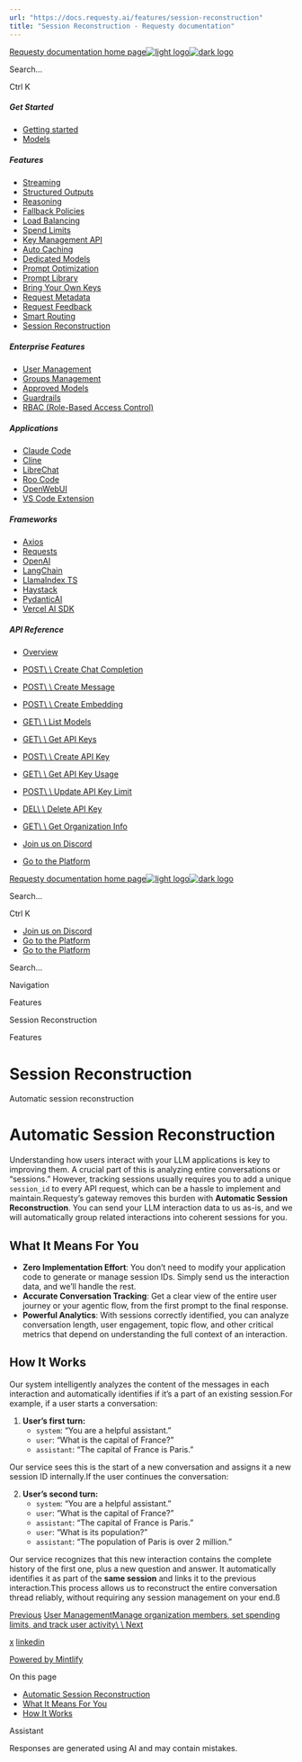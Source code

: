 ```yaml
---
url: "https://docs.requesty.ai/features/session-reconstruction"
title: "Session Reconstruction - Requesty documentation"
---
```


[Requesty documentation home page![light logo](https://mintcdn.com/requesty/TcSPqkVK2WsRBepW/logo/light.svg?fit=max&auto=format&n=TcSPqkVK2WsRBepW&q=85&s=f1ef3ab41a5f4f9d4595a5bfd5fc0180)![dark logo](https://mintcdn.com/requesty/TcSPqkVK2WsRBepW/logo/dark.svg?fit=max&auto=format&n=TcSPqkVK2WsRBepW&q=85&s=3dc2f8739ecad9cb4ed85ba39cc5c2d2)](https://docs.requesty.ai/)

Search...

Ctrl K

##### Get Started

- [Getting started](https://docs.requesty.ai/quickstart)
- [Models](https://docs.requesty.ai/models)

##### Features

- [Streaming](https://docs.requesty.ai/features/streaming)
- [Structured Outputs](https://docs.requesty.ai/features/structured-outputs)
- [Reasoning](https://docs.requesty.ai/features/reasoning)
- [Fallback Policies](https://docs.requesty.ai/features/fallback-policies)
- [Load Balancing](https://docs.requesty.ai/features/load-balancing)
- [Spend Limits](https://docs.requesty.ai/features/api-limits)
- [Key Management API](https://docs.requesty.ai/features/key-management-api)
- [Auto Caching](https://docs.requesty.ai/features/auto-caching)
- [Dedicated Models](https://docs.requesty.ai/features/dedicated-models)
- [Prompt Optimization](https://docs.requesty.ai/features/prompt-optimization)
- [Prompt Library](https://docs.requesty.ai/features/prompt-library)
- [Bring Your Own Keys](https://docs.requesty.ai/features/bring-your-own-keys)
- [Request Metadata](https://docs.requesty.ai/features/request-metadata)
- [Request Feedback](https://docs.requesty.ai/features/request-feedback)
- [Smart Routing](https://docs.requesty.ai/features/smart-routing)
- [Session Reconstruction](https://docs.requesty.ai/features/session-reconstruction)

##### Enterprise Features

- [User Management](https://docs.requesty.ai/features/users)
- [Groups Management](https://docs.requesty.ai/features/groups)
- [Approved Models](https://docs.requesty.ai/features/approved-models)
- [Guardrails](https://docs.requesty.ai/features/guardrails)
- [RBAC (Role-Based Access Control)](https://docs.requesty.ai/features/rbac)

##### Applications

- [Claude Code](https://docs.requesty.ai/applications/claude-code)
- [Cline](https://docs.requesty.ai/applications/cline)
- [LibreChat](https://docs.requesty.ai/applications/librechat)
- [Roo Code](https://docs.requesty.ai/applications/roo-code)
- [OpenWebUI](https://docs.requesty.ai/applications/openwebui)
- [VS Code Extension](https://docs.requesty.ai/applications/VS-code-extension)

##### Frameworks

- [Axios](https://docs.requesty.ai/frameworks/axios)
- [Requests](https://docs.requesty.ai/frameworks/requests)
- [OpenAI](https://docs.requesty.ai/frameworks/openai)
- [LangChain](https://docs.requesty.ai/frameworks/langchain)
- [LlamaIndex TS](https://docs.requesty.ai/frameworks/llamaindex-ts)
- [Haystack](https://docs.requesty.ai/frameworks/haystack)
- [PydanticAI](https://docs.requesty.ai/frameworks/pydantic-ai)
- [Vercel AI SDK](https://docs.requesty.ai/frameworks/vercel-ai-sdk)

##### API Reference

- [Overview](https://docs.requesty.ai/api-reference/overview)
- [POST\\
\\
Create Chat Completion](https://docs.requesty.ai/api-reference/endpoint/chat-completions-create)
- [POST\\
\\
Create Message](https://docs.requesty.ai/api-reference/endpoint/messages-create)
- [POST\\
\\
Create Embedding](https://docs.requesty.ai/api-reference/endpoint/embeddings-create)
- [GET\\
\\
List Models](https://docs.requesty.ai/api-reference/endpoint/models-list)
- [GET\\
\\
Get API Keys](https://docs.requesty.ai/api-reference/endpoint/manage-api-key-get)
- [POST\\
\\
Create API Key](https://docs.requesty.ai/api-reference/endpoint/manage-api-key-create)
- [GET\\
\\
Get API Key Usage](https://docs.requesty.ai/api-reference/endpoint/manage-api-key-get-usage)
- [POST\\
\\
Update API Key Limit](https://docs.requesty.ai/api-reference/endpoint/manage-api-key-update-limit)
- [DEL\\
\\
Delete API Key](https://docs.requesty.ai/api-reference/endpoint/manage-api-key-delete)
- [GET\\
\\
Get Organization Info](https://docs.requesty.ai/api-reference/endpoint/manage-org-get)

- [Join us on Discord](https://discord.com/invite/Td3rwAHgt4)
- [Go to the Platform](https://app.requesty.ai/)

[Requesty documentation home page![light logo](https://mintcdn.com/requesty/TcSPqkVK2WsRBepW/logo/light.svg?fit=max&auto=format&n=TcSPqkVK2WsRBepW&q=85&s=f1ef3ab41a5f4f9d4595a5bfd5fc0180)![dark logo](https://mintcdn.com/requesty/TcSPqkVK2WsRBepW/logo/dark.svg?fit=max&auto=format&n=TcSPqkVK2WsRBepW&q=85&s=3dc2f8739ecad9cb4ed85ba39cc5c2d2)](https://docs.requesty.ai/)

Search...

Ctrl K

- [Join us on Discord](https://discord.com/invite/Td3rwAHgt4)
- [Go to the Platform](https://app.requesty.ai/)
- [Go to the Platform](https://app.requesty.ai/)

Search...

Navigation

Features

Session Reconstruction

Features

# Session Reconstruction

Automatic session reconstruction

# [​](https://docs.requesty.ai/features/session-reconstruction\#automatic-session-reconstruction)  Automatic Session Reconstruction

Understanding how users interact with your LLM applications is key to improving them. A crucial part of this is analyzing entire conversations or “sessions.” However, tracking sessions usually requires you to add a unique `session_id` to every API request, which can be a hassle to implement and maintain.Requesty’s gateway removes this burden with **Automatic Session Reconstruction**. You can send your LLM interaction data to us as-is, and we will automatically group related interactions into coherent sessions for you.

## [​](https://docs.requesty.ai/features/session-reconstruction\#what-it-means-for-you)  What It Means For You

- **Zero Implementation Effort**: You don’t need to modify your application code to generate or manage session IDs. Simply send us the interaction data, and we’ll handle the rest.
- **Accurate Conversation Tracking**: Get a clear view of the entire user journey or your agentic flow, from the first prompt to the final response.
- **Powerful Analytics**: With sessions correctly identified, you can analyze conversation length, user engagement, topic flow, and other critical metrics that depend on understanding the full context of an interaction.

## [​](https://docs.requesty.ai/features/session-reconstruction\#how-it-works)  How It Works

Our system intelligently analyzes the content of the messages in each interaction and automatically identifies if it’s a part of an existing session.For example, if a user starts a conversation:

1. **User’s first turn:**
   - `system`: “You are a helpful assistant.”
   - `user`: “What is the capital of France?”
   - `assistant`: “The capital of France is Paris.”

Our service sees this is the start of a new conversation and assigns it a new session ID internally.If the user continues the conversation:

2. **User’s second turn:**
   - `system`: “You are a helpful assistant.”
   - `user`: “What is the capital of France?”
   - `assistant`: “The capital of France is Paris.”
   - `user`: “What is its population?”
   - `assistant`: “The population of Paris is over 2 million.”

Our service recognizes that this new interaction contains the complete history of the first one, plus a new question and answer. It automatically identifies it as part of the **same session** and links it to the previous interaction.This process allows us to reconstruct the entire conversation thread reliably, without requiring any session management on your end.ß

[Previous](https://docs.requesty.ai/features/smart-routing) [User ManagementManage organization members, set spending limits, and track user activity\\
\\
Next](https://docs.requesty.ai/features/users)

[x](https://x.com/requestyAI) [linkedin](https://linkedin.com/company/requesty)

[Powered by Mintlify](https://mintlify.com/?utm_campaign=poweredBy&utm_medium=referral&utm_source=requesty)

On this page

- [Automatic Session Reconstruction](https://docs.requesty.ai/features/session-reconstruction#automatic-session-reconstruction)
- [What It Means For You](https://docs.requesty.ai/features/session-reconstruction#what-it-means-for-you)
- [How It Works](https://docs.requesty.ai/features/session-reconstruction#how-it-works)

Assistant

Responses are generated using AI and may contain mistakes.